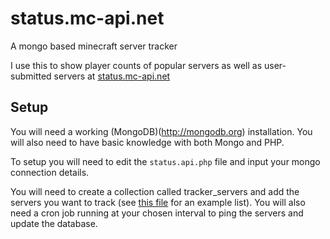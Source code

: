 status.mc-api.net
=================
A mongo based minecraft server tracker

I use this to show player counts of popular servers as well as user-submitted servers at [status.mc-api.net](http://status.mc-api.net)

Setup
-------------

You will need a working (MongoDB)(http://mongodb.org) installation. You will also need to have basic knowledge with both Mongo and PHP.

To setup you will need to edit the ```status.api.php``` file and input your mongo connection details.

You will need to create a collection called tracker_servers and add the servers you want to track (see [this file](https://github.com/njb-said/status.mc-api.net/blob/master/mongo/tracker_servers.json) for an example list). You will also need a cron job running at your chosen interval to ping the servers and update the database.
